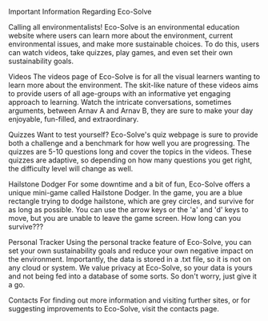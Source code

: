 Important Information Regarding Eco-Solve

Calling all environmentalists!
Eco-Solve is an environmental education website where users can learn more about the environment, current environmental issues, and make more sustainable choices. 
To do this, users can watch videos, take quizzes, play games, and even set their own sustainability goals.

Videos
The videos page of Eco-Solve is for all the visual learners wanting to learn more about the environment. 
The skit-like nature of these videos aims to provide users of all age-groups with an informative yet engaging approach to learning. 
Watch the intricate conversations, sometimes arguments, between Arnav A and Arnav B, they are sure to make your day enjoyable, fun-filled, and extraordinary. 

Quizzes
Want to test yourself? 
Eco-Solve's quiz webpage is sure to provide both a challenge and a benchmark for how well you are progressing. 
The quizzes are 5-10 questions long and cover the topics in the videos. 
These quizzes are adaptive, so depending on how many questions you get right, the difficulty level will change as well. 

Hailstone Dodger
For some downtime and a bit of fun, Eco-Solve offers a unique mini-game called Hailstone Dodger. 
In the game, you are a blue rectangle trying to dodge hailstone, which are grey circles, and survive for as long as possible. 
You can use the arrow keys or the 'a' and 'd' keys to move, but you are unable to leave the game screen. 
How long can you survive??? 

Personal Tracker
Using the personal tracke feature of Eco-Solve, you can set your own sustainability goals and reduce your own negative impact on the environment. 
Importantly, the data is stored in a .txt file, so it is not on any cloud or system. 
We value privacy at Eco-Solve, so your data is yours and not being fed into a database of some sorts. 
So don't worry, just give it a go.  

Contacts
For finding out more information and visiting further sites, or for suggesting improvements to Eco-Solve, 
visit the contacts page.
